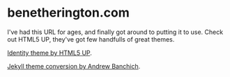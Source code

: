 # benetherington.com

I've had this URL for ages, and finally got around to putting it to use. Check out HTML5 UP, they've got few handfulls of great themes.



[Identity theme by HTML5 UP](https://html5up.net/).

[Jekyll theme conversion by Andrew Banchich](https://github.com/andrewbanchich/identity-jekyll-theme).
